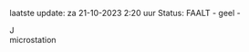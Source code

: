 laatste update: 
za 21-10-2023  2:20   uur 
Status: FAALT - geel - 
<div class="service R">J</div><div class="service Y">microstation</div>
